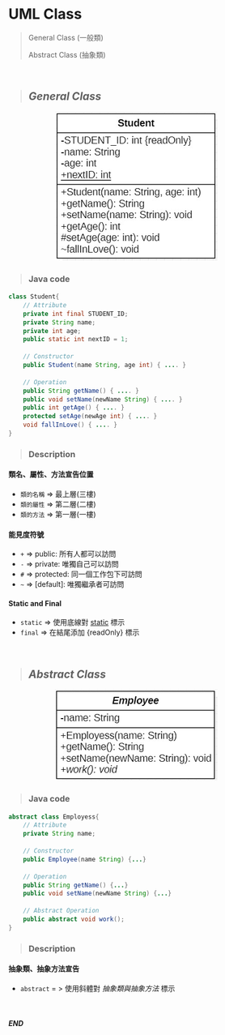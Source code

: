 # UML Class
> General Class (一般類)
> 
> Abstract Class (抽象類)
>

<br/>

> ## _General Class_ 
<center>

![](https://raw.githubusercontent.com/alsk1369854/Ming_Home_Google_Sites/master/Technical_Article/UML/images/UML_Class.jpg)
</center>

> ### Java code
```java
class Student{
    // Attribute
    private int final STUDENT_ID;
    private String name;
    private int age;
    public static int nextID = 1;

    // Constructor
    public Student(name String, age int) { .... }

    // Operation
    public String getName() { .... }
    public void setName(newName String) { .... }
    public int getAge() { .... }
    protected setAge(newAge int) { .... }
    void fallInLove() { .... }
}
```
> ### Description
#### 類名、屬性、方法宣告位置
+ `類的名稱` => 最上層(三樓) 
+ `類的屬性` => 第二層(二樓) 
+ `類的方法` => 第一層(一樓) 

#### 能見度符號
+ `+` => public: 所有人都可以訪問
+ `-` => private: 唯獨自己可以訪問
+ `#` => protected: 同一個工作包下可訪問
+ `~` => [default]: 唯獨繼承者可訪問

#### Static and Final
+ `static` => 使用底線對 <u>static</u> 標示
+ `final` => 在結尾添加 {readOnly} 標示


<br/>

> ## _Abstract Class_

<center>

![](https://raw.githubusercontent.com/alsk1369854/Ming_Home_Google_Sites/master/Technical_Article/UML/images/UML_Abstract_Class.jpg)
</center>

> ### Java code
```java
abstract class Employess{
    // Attribute
    private String name;

    // Constructor
    public Employee(name String) {...}

    // Operation
    public String getName() {...}
    public void setName(newName String) {...}

    // Abstract Operation
    public abstract void work();
}
```
> ### Description
#### 抽象類、抽象方法宣告
+ `abstract` = > 使用斜體對  _抽象類與抽象方法_ 標示

<br/>

#### _END_